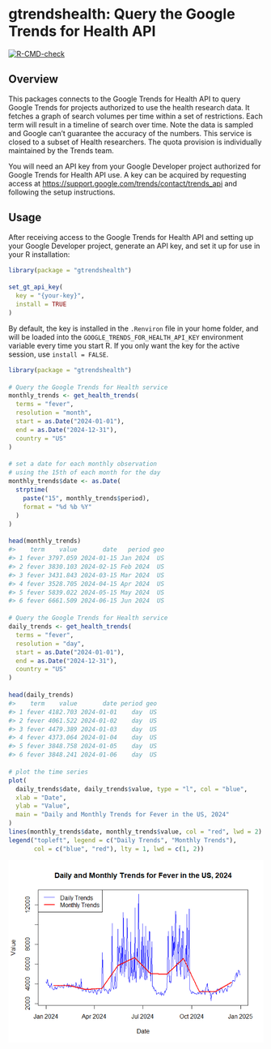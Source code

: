 
<!-- README.md is generated from README.Rmd. Please edit that file -->

# gtrendshealth: Query the Google Trends for Health API

<!-- badges: start -->

[![R-CMD-check](https://github.com/CDCgov/gtrendshealth/actions/workflows/R-CMD-check.yaml/badge.svg)](https://github.com/CDCgov/gtrendshealth/actions/workflows/R-CMD-check.yaml)
<!-- badges: end -->

## Overview

This packages connects to the Google Trends for Health API to query
Google Trends for projects authorized to use the health research data.
It fetches a graph of search volumes per time within a set of
restrictions. Each term will result in a timeline of search over time.
Note the data is sampled and Google can’t guarantee the accuracy of the
numbers. This service is closed to a subset of Health researchers. The
quota provision is individually maintained by the Trends team.

You will need an API key from your Google Developer project authorized
for Google Trends for Health API use. A key can be acquired by
requesting access at
<https://support.google.com/trends/contact/trends_api> and following the
setup instructions.

## Usage

After receiving access to the Google Trends for Health API and setting
up your Google Developer project, generate an API key, and set it up for
use in your R installation:

``` r
library(package = "gtrendshealth")

set_gt_api_key(
  key = "{your-key}",
  install = TRUE
)
```

By default, the key is installed in the `.Renviron` file in your home
folder, and will be loaded into the `GOOGLE_TRENDS_FOR_HEALTH_API_KEY`
environment variable every time you start R. If you only want the key
for the active session, use `install = FALSE`.

``` r
library(package = "gtrendshealth")

# Query the Google Trends for Health service
monthly_trends <- get_health_trends(
  terms = "fever",
  resolution = "month",
  start = as.Date("2024-01-01"),
  end = as.Date("2024-12-31"),
  country = "US"
)

# set a date for each monthly observation
# using the 15th of each month for the day
monthly_trends$date <- as.Date(
  strptime(
    paste("15", monthly_trends$period),
    format = "%d %b %Y"
  )
)

head(monthly_trends)
#>    term    value       date   period geo
#> 1 fever 3797.059 2024-01-15 Jan 2024  US
#> 2 fever 3830.103 2024-02-15 Feb 2024  US
#> 3 fever 3431.843 2024-03-15 Mar 2024  US
#> 4 fever 3528.705 2024-04-15 Apr 2024  US
#> 5 fever 5839.022 2024-05-15 May 2024  US
#> 6 fever 6661.509 2024-06-15 Jun 2024  US

# Query the Google Trends for Health service
daily_trends <- get_health_trends(
  terms = "fever",
  resolution = "day",
  start = as.Date("2024-01-01"),
  end = as.Date("2024-12-31"),
  country = "US"
)

head(daily_trends)
#>    term    value       date period geo
#> 1 fever 4182.703 2024-01-01    day  US
#> 2 fever 4061.522 2024-01-02    day  US
#> 3 fever 4479.389 2024-01-03    day  US
#> 4 fever 4373.064 2024-01-04    day  US
#> 5 fever 3848.758 2024-01-05    day  US
#> 6 fever 3848.241 2024-01-06    day  US

# plot the time series
plot(
  daily_trends$date, daily_trends$value, type = "l", col = "blue",
  xlab = "Date",
  ylab = "Value",
  main = "Daily and Monthly Trends for Fever in the US, 2024"
)
lines(monthly_trends$date, monthly_trends$value, col = "red", lwd = 2)
legend("topleft", legend = c("Daily Trends", "Monthly Trends"),
       col = c("blue", "red"), lty = 1, lwd = c(1, 2))
```

<img src="man/figures/README-example-1.png" alt="Time series of Google search volume for the term _fever_ in the US, with weekly and monthly resolution"  />

